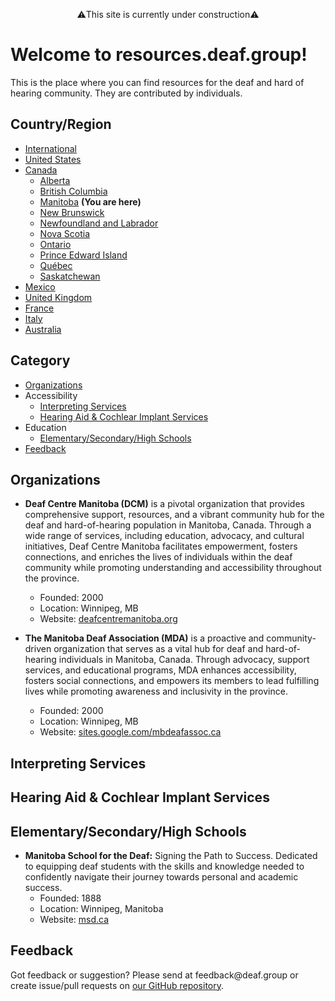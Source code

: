 <p style="text-align: center;">⚠️This site is currently under construction⚠️</p>

# Welcome to resources.deaf.group!
This is the place where you can find resources for the deaf and hard of hearing community. They are contributed by individuals.

## Country/Region

- [International]({{site.baseurl}}/)
- [United States]({{site.baseurl}}/unitedstates)
- [Canada]({{site.baseurl}}/canada)
   - [Alberta]({{site.baseurl}}/canada/alberta)
   - [British Columbia]({{site.baseurl}}/canada/britishcolumbia)
   - [Manitoba]({{site.baseurl}}/canada/manitoba) **(You are here)**
   - [New Brunswick]({{site.baseurl}}/canada/newbrunswick)
   - [Newfoundland and Labrador]({{site.baseurl}}/canada/newfoundlandandlabrador)
   - [Nova Scotia]({{site.baseurl}}/canada/novascotia)
   - [Ontario]({{site.baseurl}}/canada/ontario)
   - [Prince Edward Island]({{site.baseurl}}/canada/princeedwardisland)
   - [Québec]({{site.baseurl}}/canada/quebec)
   - [Saskatchewan]({{site.baseurl}}/canada/saskatchewan)
- [Mexico]({{site.baseurl}}/mexico)
- [United Kingdom]({{site.baseurl}}/unitedkingdom)
- [France]({{site.baseurl}}/france)
- [Italy]({{site.baseurl}}/italy)
- [Australia]({{site.baseurl}}/australia)

## Category

- [Organizations](#organizations)
- Accessibility 
  - [Interpreting Services](#interpreting-services)
  - [Hearing Aid & Cochlear Implant Services](#hearing-aid-&-cochlear-impant-services)
- Education
    - [Elementary/Secondary/High Schools](#elementarysecondaryhigh-schools)
- [Feedback](#feedback)

## Organizations

- **Deaf Centre Manitoba (DCM)** is a pivotal organization that provides comprehensive support, resources, and a vibrant community hub for the deaf and hard-of-hearing population in Manitoba, Canada. Through a wide range of services, including education, advocacy, and cultural initiatives, Deaf Centre Manitoba facilitates empowerment, fosters connections, and enriches the lives of individuals within the deaf community while promoting understanding and accessibility throughout the province.
  - Founded: 2000
  - Location: Winnipeg, MB
  - Website: [deafcentremanitoba.org](http://deafcentremanitoba.org/)

- **The Manitoba Deaf Association (MDA)** is a proactive and community-driven organization that serves as a vital hub for deaf and hard-of-hearing individuals in Manitoba, Canada. Through advocacy, support services, and educational programs, MDA enhances accessibility, fosters social connections, and empowers its members to lead fulfilling lives while promoting awareness and inclusivity in the province.
  - Founded: 2000
  - Location: Winnipeg, MB
  - Website: [sites.google.com/mbdeafassoc.ca](https://sites.google.com/mbdeafassoc.ca/manitobadeafassociation/home)

## Interpreting Services

## Hearing Aid & Cochlear Implant Services

## Elementary/Secondary/High Schools

- **Manitoba School for the Deaf:** Signing the Path to Success. Dedicated to equipping deaf students with the skills and knowledge needed to confidently navigate their journey towards personal and academic success.
  - Founded: 1888
  - Location: Winnipeg, Manitoba
  - Website: [msd.ca](https://www.msd.ca/)

## Feedback
Got feedback or suggestion? Please send at <!-- fsdvwqs -->feed<!-- asdzxcwqe -->back<!-- zndoasdifg -->@<!-- dsafasdf  -->deaf.<!-- bncjdhsatuy -->group or create issue/pull requests on [our GitHub repository](https://github.com/BatteryDie/resources.deaf.group).